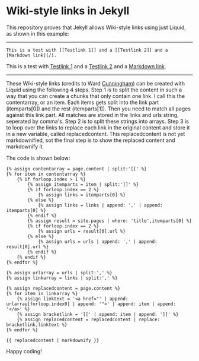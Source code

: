 # Wiki-style links in Jekyll

This repository proves that Jekyll allows Wiki-style links using just Liquid, as shown in this example:

----

    This is a test with [[Testlink 1]] and a [[Testlink 2]] and a [Markdown link](/).

This is a test with [Testlink 1](/testlink1) and a [Testlink 2](/testlink2) and a [Markdown link](/).

----

These Wiki-style links (credits to Ward [Cunningham](https://en.wikipedia.org/wiki/Ward_Cunningham)) can be created with Liquid using the following 4 steps. Step 1 is to split the content in such a way that you can create a chunks that only contain one link. I call this the contentarray, or an item. Each items gets split into the link part (itemparts[0]) and the rest (itemparts[1]). Then you need to match all pages against this link part. All matches are stored in the links and urls string, seperated by comma's. Step 2 is to split these strings into arrays. Step 3 is to loop over the links to replace each link in the original content and store it in a new variable, called replacedcontent. This replacedcontent is not yet markdownified, sot the final step is to show the replaced content and markdownify it.

The code is shown below:

```
{% assign contentarray = page.content | split:'[[' %}
{% for item in contentarray %}
    {% if forloop.index > 1 %}
        {% assign itemparts = item | split:']]' %}
        {% if forloop.index == 2 %}
            {% assign links = itemparts[0] %}
        {% else %}
            {% assign links = links | append: ',' | append: itemparts[0] %}
        {% endif %}
        {% assign result = site.pages | where: 'title',itemparts[0] %}
        {% if forloop.index == 2 %}
            {% assign urls = result[0].url %}
        {% else %}
            {% assign urls = urls | append: ',' | append: result[0].url %}
        {% endif %}
    {% endif %}
{% endfor %}

{% assign urlarray = urls | split:',' %}
{% assign linkarray = links | split:',' %}

{% assign replacedcontent = page.content %}
{% for item in linkarray %}
    {% assign linktext = '<a href="' | append: urlarray[forloop.index0] | append: '">' | append: item | append: '</a>' %}
    {% assign bracketlink = '[[' | append: item | append: ']]' %}
    {% assign replacedcontent = replacedcontent | replace: bracketlink,linktext %}
{% endfor %}

{{ replacedcontent | markdownify }}
```
Happy coding!
